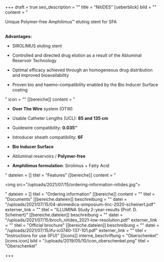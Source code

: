 +++
draft = true
seo_description = ""
title = "NitiDES"
[ueberblick]
bild = ""
content = "<p>Unique Polymer-free Amphilimus™ eluting stent for SFA</p><p></p><p><br><strong>Advantages:</strong></p><ul><li><p>SIROLIMUS eluting stent</p></li><li><p>Controlled and directed drug elution as a result of the Abluminal Reservoir Technology</p></li><li><p>Optimal efficacy achieved through an homogeneous drug distribution and improved bioavailability</p></li><li><p>Proven bio and haemo-compatibility enabled by the Bio Inducer Surface coating</p></li></ul>"
icon = ""
[[bereiche]]
content = "<ul><li><p><strong>Over The Wire</strong> system (OTW)</p></li><li><p>Usable Catheter Lengths (UCL): <strong>85 and 135 cm</strong></p></li><li><p>Guidewire compatibility: <strong>0.035’’</strong></p></li><li><p>Introducer sheath compatibility: <strong>6F</strong></p></li><li><p><strong>Bio Inducer Surface</strong></p></li><li><p>Abluminal reservoirs / <strong>Polymer-free</strong></p></li><li><p><strong>Amphilimus formulation</strong>: Sirolimus + Fatty Acid</p></li></ul>"
dateien = []
titel = "Features"
[[bereiche]]
content = "<p><img src=\"/uploads/2021/07/15/ordering-information-nitides.jpg\"></p>"
dateien = []
titel = "Ordering information"
[[bereiche]]
content = ""
titel = "Documents"
[[bereiche.dateien]]
beschreibung = ""
datei = "/uploads/2021/07/15/04-alvimedica-simposium-linc-2020-scheinert.pdf"
externer_link = ""
titel = "ILLUMINA Study 2-year-results (Prof. D. Scheinert)"
[[bereiche.dateien]]
beschreibung = ""
datei = "/uploads/2021/07/15/broch_nitides_2021-low-resolution.pdf"
externer_link = ""
titel = "Official brochure"
[[bereiche.dateien]]
beschreibung = ""
datei = "/uploads/2021/07/15/ifu-ic0740-137-101.pdf"
externer_link = ""
titel = "Instructions for use (IFU)"
[[icons]]
interne_beschriftung = "Oberschenkel"
[icons.icon]
bild = "/uploads/2019/05/10/icon_oberschenkel.png"
titel = "Oberschenkel"

+++
